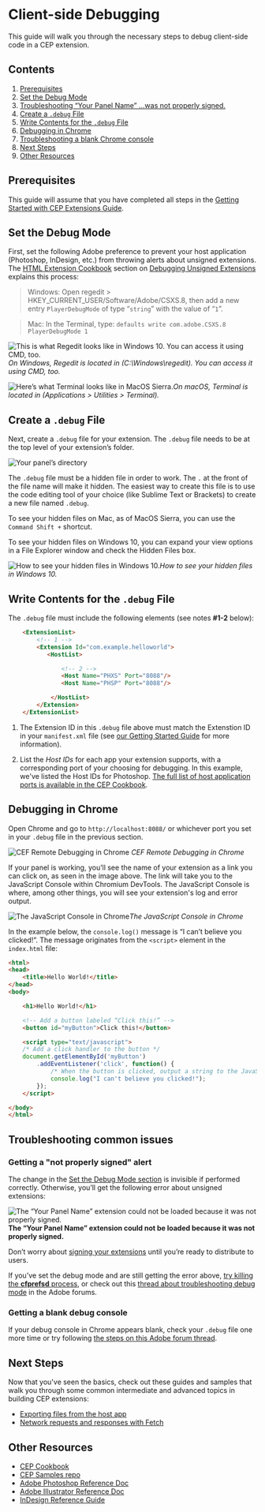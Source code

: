 # Client-side Debugging

This guide will walk you through the necessary steps to debug client-side code in a CEP extension.

<!-- doctoc command config: -->
<!-- $ doctoc ./readme.md --title "## Contents" --entryprefix 1. --gitlab --maxlevel 2 -->

<!-- START doctoc generated TOC please keep comment here to allow auto update -->
<!-- DON'T EDIT THIS SECTION, INSTEAD RE-RUN doctoc TO UPDATE -->
## Contents

1. [Prerequisites](#prerequisites)
1. [Set the Debug Mode](#set-the-debug-mode)
1. [Troubleshooting “Your Panel Name” ...was not properly signed.](#troubleshooting-your-panel-name-was-not-properly-signed)
1. [Create a `.debug` File](#create-a-debug-file)
1. [Write Contents for the `.debug` File](#write-contents-for-the-debug-file)
1. [Debugging in Chrome](#debugging-in-chrome)
1. [Troubleshooting a blank Chrome console](#troubleshooting-a-blank-chrome-console)
1. [Next Steps](#next-steps)
1. [Other Resources](#other-resources)

<!-- END doctoc generated TOC please keep comment here to allow auto update -->

## Prerequisites
This guide will assume that you have completed all steps in the [Getting Started with CEP Extensions Guide](https://github.com/Adobe-CEP/Getting-Started-guides/blob/master/readme.md).


## Set the Debug Mode
First, set the following Adobe preference to prevent your host application (Photoshop, InDesign, etc.) from throwing alerts about unsigned extensions. The [HTML Extension Cookbook](https://github.com/Adobe-CEP/CEP-Resources/blob/master/CEP_8.x/Documentation/CEP%208.0%20HTML%20Extension%20Cookbook.md) section on [Debugging Unsigned Extensions](https://github.com/Adobe-CEP/CEP-Resources/blob/master/CEP_8.x/Documentation/CEP%208.0%20HTML%20Extension%20Cookbook.md#debugging-unsigned-extensions) explains this process:
> Windows: Open regedit > HKEY_CURRENT_USER/Software/Adobe/CSXS.8, then add a new entry `PlayerDebugMode` of type “`string`” with the value of “`1`”.

> Mac: In the Terminal, type: `defaults write com.adobe.CSXS.8 PlayerDebugMode 1`

![This is what Regedit looks like in Windows 10. You can access it using CMD, too.](debugging_assets/RegistryEditor.png) *On Windows, Regedit is located in (C:\Windows\regedit). You can access it using CMD, too.*

![Here’s what Terminal looks like in MacOS Sierra.](debugging_assets/Terminal.png)*On macOS, Terminal is located in (Applications > Utilities > Terminal).*


## Create a `.debug` File

Next, create a `.debug` file for your extension. The `.debug` file needs to be at the top level of your extension’s folder.

![Your panel’s directory](debugging_assets/yourpaneltree.png)

The `.debug` file must be a hidden file in order to work. The `.` at the front of the file name will make it hidden. The easiest way to create this file is to use the code editing tool of your choice (like Sublime Text or Brackets) to create a new file named `.debug`.

To see your hidden files on Mac, as of MacOS Sierra, you can use the `Command Shift +` shortcut.

To see your hidden files on Windows 10, you can expand your view options in a File Explorer window and check the Hidden Files box.

![How to see your hidden files in Windows 10.](debugging_assets/HiddenItems.png)*How to see your hidden files in Windows 10.*

## Write Contents for the `.debug` File

The `.debug` file must include the following elements (see notes **#1-2** below):

```html
    <ExtensionList>
        <!-- 1 -->
        <Extension Id="com.example.helloworld">
           <HostList>

               <!-- 2 -->
               <Host Name="PHXS" Port="8088"/>
               <Host Name="PHSP" Port="8088"/>

            </HostList>
        </Extension>
    </ExtensionList>    
```

1. The Extension ID in this `.debug` file above must match the Extenstion ID in your `manifest.xml` file (see [our Getting Started Guide](https://github.com/Adobe-CEP/Getting-Started-guides/blob/master/readme.md) for more information).

1. List the _Host IDs_ for each app your extension supports, with a corresponding port of your choosing for debugging. In this example, we've listed the Host IDs for Photoshop. [The full list of host application ports is available in the CEP Cookbook](https://github.com/Adobe-CEP/CEP-Resources/blob/master/CEP_8.x/Documentation/CEP%208.0%20HTML%20Extension%20Cookbook.md).


## Debugging in Chrome
Open Chrome and go to `http://localhost:8088/` or whichever port you set in your `.debug` file in the previous section.

![CEF Remote Debugging in Chrome](debugging_assets/CEFdebugger.png)
*CEF Remote Debugging in Chrome*

If your panel is working, you’ll see the name of your extension as a link you can click on, as seen in the image above. The link will take you to the JavaScript Console within Chromium DevTools. The JavaScript Console is where, among other things, you will see your extension's log and error output.

![The JavaScript Console in Chrome](debugging_assets/DeveloperTools.png)*The JavaScript Console in Chrome*

In the example below, the `console.log()` message is “I can’t believe you clicked!”. The message originates from the `<script>` element in the `index.html` file:

```html
<html>
<head>
    <title>Hello World!</title>
</head>
<body>

    <h1>Hello World!</h1>

    <!-- Add a button labeled “Click this!” -->
    <button id="myButton">Click this!</button>

    <script type="text/javascript">
    /* Add a click handler to the button */
    document.getElementById('myButton')
        .addEventListener('click', function() {
            /* When the button is clicked, output a string to the JavaScript Console */
            console.log("I can't believe you clicked!");
        });
    </script>

</body>
</html>
```

## Troubleshooting common issues

### Getting a "not properly signed" alert

The change in the [Set the Debug Mode section](#set-the-debug-mode) is invisible if performed correctly. Otherwise, you’ll get the following error about unsigned extensions:

![*The “Your Panel Name” extension could not be loaded because it was not properly signed.*](debugging_assets/UnsignedError.png)**The “Your Panel Name” extension could not be loaded because it was not properly signed.**

Don’t worry about [signing your extensions](https://github.com/Adobe-CEP/CEP-Resources/blob/master/CEP_8.x/Documentation/CEP%208.0%20HTML%20Extension%20Cookbook.md#signing-extensions) until you’re ready to distribute to users.

If you’ve set the debug mode and are still getting the error above, [try killing the **cfprefsd** process](https://github.com/Adobe-CEP/CEP-Resources/blob/master/CEP_8.x/Documentation/CEP%208.0%20HTML%20Extension%20Cookbook.md#special-notes-for-mac-109-and-higher), or check out this [thread about troubleshooting debug mode](https://forums.adobe.com/thread/2444749) in the Adobe forums.

### Getting a blank debug console
If your debug console in Chrome appears blank, check your `.debug` file one more time or try following [the steps on this Adobe forum thread](https://forums.adobe.com/thread/2426224).

## Next Steps

Now that you've seen the basics, check out these guides and samples that walk you through some common intermediate and advanced topics in building CEP extensions:

- [Exporting files from the host app](../Exporting%20files%20from%20the%20host%20app/readme.md)
- [Network requests and responses with Fetch](../Network%20requests%20and%20responses%20with%20Fetch/readme.md)


## Other Resources
- [CEP Cookbook](https://github.com/Adobe-CEP/CEP-Resources/blob/master/CEP_8.x/Documentation/CEP%208.0%20HTML%20Extension%20Cookbook.md)
- [CEP Samples repo](https://github.com/Adobe-CEP/Samples)
- [Adobe Photoshop Reference Doc](https://www.adobe.com/devnet/photoshop/scripting.html)
- [Adobe Illustrator Reference Doc](https://wwwimages2.adobe.com/content/dam/acom/en/devnet/illustrator/pdf/Illustrator_JavaScript_Scripting_Reference_2017.pdf)
- [InDesign Reference Guide](https://wwwimages2.adobe.com/content/dam/acom/en/devnet/indesign/sdk/cs6/scripting/InDesign_ScriptingGuide_JS_JP.pdf)
